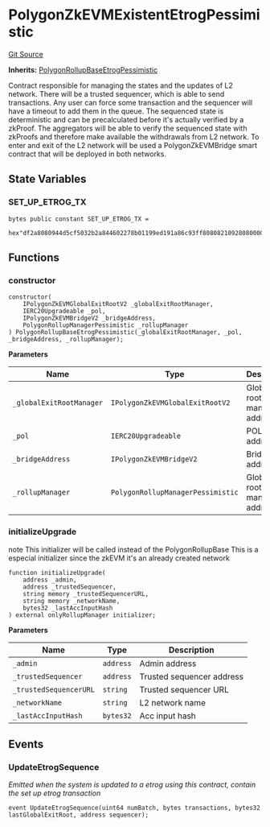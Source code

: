 # PolygonZkEVMExistentEtrogPessimistic
[Git Source](https://github.com/agglayer/agglayer-contracts/blob/112a010b7c8b14335e5fe1a9bffc11bd2459df05/contracts/v2/previousVersions/pessimistic/PolygonZkEVMExistentEtrogPessimistic.sol)

**Inherits:**
[PolygonRollupBaseEtrogPessimistic](/contracts/v2/previousVersions/pessimistic/PolygonRollupBaseEtrogPessimistic.sol/abstract.PolygonRollupBaseEtrogPessimistic.md)

Contract responsible for managing the states and the updates of L2 network.
There will be a trusted sequencer, which is able to send transactions.
Any user can force some transaction and the sequencer will have a timeout to add them in the queue.
The sequenced state is deterministic and can be precalculated before it's actually verified by a zkProof.
The aggregators will be able to verify the sequenced state with zkProofs and therefore make available the withdrawals from L2 network.
To enter and exit of the L2 network will be used a PolygonZkEVMBridge smart contract that will be deployed in both networks.


## State Variables
### SET_UP_ETROG_TX

```solidity
bytes public constant SET_UP_ETROG_TX =
    hex"df2a8080944d5cf5032b2a844602278b01199ed191a86c93ff8080821092808000000000000000000000000000000000000000000000000000000005ca1ab1e000000000000000000000000000000000000000000000000000000005ca1ab1e01bff";
```


## Functions
### constructor


```solidity
constructor(
    IPolygonZkEVMGlobalExitRootV2 _globalExitRootManager,
    IERC20Upgradeable _pol,
    IPolygonZkEVMBridgeV2 _bridgeAddress,
    PolygonRollupManagerPessimistic _rollupManager
) PolygonRollupBaseEtrogPessimistic(_globalExitRootManager, _pol, _bridgeAddress, _rollupManager);
```
**Parameters**

|Name|Type|Description|
|----|----|-----------|
|`_globalExitRootManager`|`IPolygonZkEVMGlobalExitRootV2`|Global exit root manager address|
|`_pol`|`IERC20Upgradeable`|POL token address|
|`_bridgeAddress`|`IPolygonZkEVMBridgeV2`|Bridge address|
|`_rollupManager`|`PolygonRollupManagerPessimistic`|Global exit root manager address|


### initializeUpgrade

note This initializer will be called instead of the PolygonRollupBase
This is a especial initializer since the zkEVM it's an already created network


```solidity
function initializeUpgrade(
    address _admin,
    address _trustedSequencer,
    string memory _trustedSequencerURL,
    string memory _networkName,
    bytes32 _lastAccInputHash
) external onlyRollupManager initializer;
```
**Parameters**

|Name|Type|Description|
|----|----|-----------|
|`_admin`|`address`|Admin address|
|`_trustedSequencer`|`address`|Trusted sequencer address|
|`_trustedSequencerURL`|`string`|Trusted sequencer URL|
|`_networkName`|`string`|L2 network name|
|`_lastAccInputHash`|`bytes32`|Acc input hash|


## Events
### UpdateEtrogSequence
*Emitted when the system is updated to a etrog using this contract, contain the set up etrog transaction*


```solidity
event UpdateEtrogSequence(uint64 numBatch, bytes transactions, bytes32 lastGlobalExitRoot, address sequencer);
```

